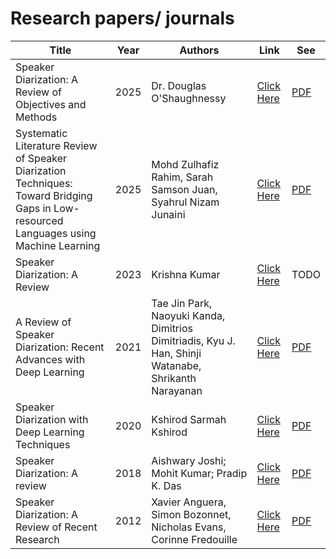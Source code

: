 # Research papers/ journals


| Title | Year | Authors | Link | See |
| - | - | - | - | - |
| Speaker Diarization: A Review of Objectives and Methods | 2025 | Dr. Douglas O'Shaughnessy | [Click Here](https://www.preprints.org/manuscript/202412.2368/v1) | [PDF](./preprints202412.2368.v1.pdf) |
| Systematic Literature Review of Speaker Diarization Techniques: Toward Bridging Gaps in Low-resourced Languages using Machine Learning | 2025 | Mohd Zulhafiz Rahim, Sarah Samson Juan, Syahrul Nizam Junaini | [Click Here](https://arqiipubl.com/ojs/index.php/AMS_Journal/article/view/801) | [PDF](./801-2473-10.pdf)
| Speaker Diarization: A Review | 2023 | Krishna Kumar | [Click Here](https://doi.org/10.55041/ijsrem24075) | TODO |
| A Review of Speaker Diarization: Recent Advances with Deep Learning | 2021 | Tae Jin Park, Naoyuki Kanda, Dimitrios Dimitriadis, Kyu J. Han, Shinji Watanabe, Shrikanth Narayanan | [Click Here](https://arxiv.org/abs/2101.09624) | [PDF](./2101.09624v4.pdf) |
| Speaker Diarization with Deep Learning Techniques | 2020 | Kshirod Sarmah Kshirod | [Click Here](http://dx.doi.org/10.61841/turcomat.v11i3.14309) | [PDF](./Speaker_Diarization_with_Deep_Learning_Techniques.pdf) |
| Speaker Diarization: A review | 2018 | Aishwary Joshi; Mohit Kumar; Pradip K. Das | [Click Here](https://ieeexplore.ieee.org/document/7980574) | [PDF](./joshi2016.pdf) |
| Speaker Diarization: A Review of Recent Research | 2012 | Xavier Anguera, Simon Bozonnet, Nicholas Evans, Corinne Fredouille | [Click Here](http://dx.doi.org/10.1109/TASL.2011.2125954) | [PDF](./Speaker_Diarization_A_Review_of_Recent_Research.pdf) |


